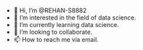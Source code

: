 - 👋 Hi, I’m @REHAN-S8882
- 👀 I’m interested in the field of data science.
- 🌱 I’m currently learning data science.
- 💞️ I’m looking to collaborate. 
- 📫 How to reach me via email.
  

<!---
REHAN-S8882/REHAN-S8882 is a ✨ special ✨ repository because its `README.md` (this file) appears on your GitHub profile.
You can click the Preview link to take a look at your changes.
--->
